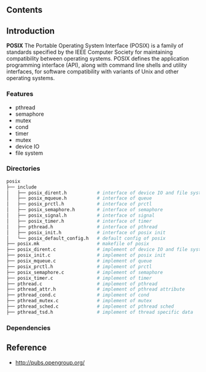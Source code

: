 ## Contents

## Introduction
**POSIX** The Portable Operating System Interface (POSIX) is a family of standards specified by the IEEE Computer Society for maintaining compatibility between operating systems. POSIX defines the application programming interface (API), along with command line shells and utility interfaces, for software compatibility with variants of Unix and other operating systems.

### Features
- pthread
- semaphore
- mutex
- cond
- timer
- mutex
- device IO
- file system

### Directories

```sh
posix
├── include
│   ├── posix_dirent.h           # interface of device IO and file system
│   ├── posix_mqueue.h           # interface of queue
│   ├── posix_prctl.h            # interface of prctl
│   ├── posix_semaphore.h        # interface of semaphore
│   ├── posix_signal.h           # interface of signal
│   ├── posix_timer.h            # interface of timer
│   ├── pthread.h                # interface of pthread
│   ├── posix_init.h             # interface of posix init
│   └── posix_default_config.h   # default config of posix
├── posix.mk                     # makefile of posix
├── posix_dirent.c               # implement of device IO and file system
├── posix_init.c                 # implement of posix init
├── posix_mqueue.c               # implement of queue
├── posix_prctl.h                # implement of prctl
├── posix_semaphore.c            # implement of semaphore
├── posix_timer.c                # implement of timer
├── pthread.c                    # implement of pthread
├── pthread_attr.h               # implement of pthread attribute
├── pthread_cond.c               # implement of cond
├── pthread_mutex.c              # implement of mutex
├── pthread_sched.c              # implement of pthread sched
├── pthread_tsd.h                # implement of thread specific data
```

### Dependencies

## Reference
- http://pubs.opengroup.org/
